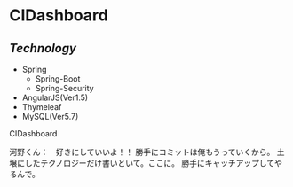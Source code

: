 # CIDashboard

## *Technology*

  * Spring
    * Spring-Boot
    * Spring-Security
  * AngularJS(Ver1.5)
  * Thymeleaf
  * MySQL(Ver5.7)

CIDashboard

河野くん：　好きにしていいよ！！
勝手にコミットは俺もうっていくから。
土壌にしたテクノロジーだけ書いといて。ここに。
勝手にキャッチアップしてやるんで。
